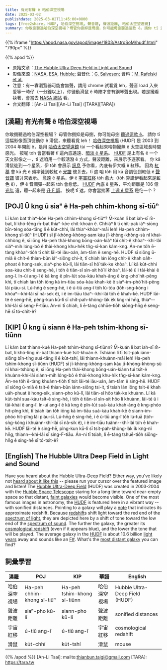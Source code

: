 ```yaml
---
title: 有光有聲 ê 哈伯深空視場
date: 2025-03-02
publishdate: 2025-03-02T11:45:00+0800
tags: [free2share, HUDF, 哈伯深空視場, 聲音譜, 聲波距離, 哈伯太空望遠鏡]
summary: 你敢捌聽過哈伯深空視場？毋管你捌抑是毋捌，你可能毋捌聽過這款 ê。請你 tī 這幅影像面頂徙動你 ê 滑鼠，來聽看覓 leh！
---
```

{{% iframe "https://apod.nasa.gov/apod/image/1803/AstroSoM/hudf.html" "790px" %}}

{{% apod %}}

- 原始文章：[The Hubble Ultra Deep Field in Light and Sound](https://apod.nasa.gov/apod/ap250302.html)
- 影像來源：[NASA](https://www.nasa.gov/), [ESA](https://www.esa.int/), [Hubble](https://science.nasa.gov/mission/hubble/); 聲音化：[G. Salvesen](https://www.colorado.edu/aps/greg-salvesen); 資料：[M. Rafelski et al.](https://ui.adsabs.harvard.edu/abs/2015AJ....150...31R/abstract)
- 注意：有一寡瀏覽器可能會無聲，請用 chrome 試看覓 leh，聲音 load 入來愛等一時仔（一分鐘以上），你徙動滑鼠 ê 時陣才會有鋼琴聲出現。若是攏看袂著，會當去 [NASA 網站](https://apod.nasa.gov/apod/ap250302.html) 看。
- 台文翻譯：[An-Li Tsai][An-Li Tsai] ([TARA][TARA])

## [漢羅] 有光有聲 ê 哈伯深空視場
你敢捌聽過哈伯深空視場？
毋管你捌抑是毋捌，你可能毋捌 [聽過這款 ê][heard about it like this]。
請你 tī 這幅影像面頂徙動你 ê 滑鼠，來聽看覓 leh！
[哈伯深空視場][Hubble Ultra-Deep Field] (HUDF) 是 2003 到 2004 年開創 ê，是用 [哈伯太空望遠鏡][Hubble Space Telescope] tùi 一个看起來啥物攏無 ê 太空區域長時間感光。
按呢 to̍h 會當看著 tī 這內底遙遠、[暗淡 ê 星系][faint galaxies]。
[HUDF][HUDF 1] 是上有名 ê 一个天文影像之一，tī 遮咱用一个較活潑 ê 方式，聲波距離，來展示予逐家看。
你 kā 滑鼠徙到一个星系，伊 to̍h 會展示 [訊息][note] 予你看，內底有伊大概 ê 紅移。
因為 [紅移][redshift] 會 kā 光 ê 頻率徙到較紅 ê [光譜][spectrum of light] 彼爿去，tī 遮 咱 to̍h 用 kā 音調徙到較低 ê [聲音譜][spectrum of sound] 彼爿來表示。
愈遠 ê 星系，伊 ê [宇宙紅移][cosmological redshift] to̍h 愈大（to̍h 算講伊看起來是藍色 ê），伊 ê 音調彈--起來 to̍h 會愈低。
[HUDF][HUDF 2] 內底 ê 星系，平均距離是 106 億 [光年][light years] 遠，聽--起來是 [升 F 調][F#]。
按呢 tī 遮，你會當揣著 [上遠 ê 星系][most distant galaxy] 是佗一个？


## [POJ] Ū kng ū siaⁿ ê Ha-peh chhim-khong sī-tiûⁿ
Lí kám bat thiaⁿ-kòe Ha-peh chhim-khong sī-tiûⁿ?
M̄-koán lí bat iah-sī m̄-bat, lí khó-lêng m̄-bat thiaⁿ-kòe chit-khoán ê.
Chhiáⁿ lí tī chit-pak iáⁿ-siōng bīn-téng sóa-tāng lí ê ku̍t-chhí, lâi thiaⁿ-khòaⁿ-māi leh!
Ha-peh chhim-khong sī-tiûⁿ (HUDF) sī jī-khòng-khòng-sam kàu jī-khòng-khòng-sù nî khai-chhòng ê, sī iōng Ha-peh thài-khong bōng-oán-kiàⁿ tùi chi̍t-ê khòaⁿ--khí-lâi siáⁿ-mih lóng-bô ê thài-khong khu-he̍k tn̂g-sî-kan kám-kng.
Án-ne to̍h ē-tàng khòaⁿ-tio̍h tī chit lāi-té iâu-oán, àm-tām ê seng-hē.
HUDF sī siōng ū-miâ ê chi̍t-ê thian-bûn iáⁿ-siōng chi-it, tī chiah lán iōng chi̍t-ê khah oa̍h-phoat ê hong-sek, siaⁿ-pho kū-lî, lâi tiān-sī hō͘ ta̍k-ke khòaⁿ.
Lí kā ku̍t-chhí soa-kàu chi̍t-ê seng-hē, i to̍h ē tiān-sī sìn-sit hō͘ lí khòaⁿ, lāi-té ū i tāi-khài ê ang-î.
In-ūi ang-î ē kā kng ê pîn-lu̍t sóa-kàu khah-âng ê kng-phó͘ hit-pêng khì, tī chiah lán to̍h iōng kā im-tiāu sóa-kàu khah-kē ê siaⁿ-im-phó͘ hit-pêng lâi piáu-sī.
Lú-hn̄g ê seng-hē, i ê ú-tiū ang-î to̍h lú-tōa (to̍h-sǹg-kóng i khòaⁿ--khí-lâi sī nâ-sek ê), i ê im-tiāu tôaⁿ--khí-lâi to̍h ē khah-kē.
HUDF lāi-té ê seng-hē, pêng-kun kū-lî sī chi̍t-pah-khòng-la̍k e̍k kng-nî hn̄g, thiaⁿ--khí-lâi sī seng-F-tiāu.
Án-ni tī chiah, lí ē-tàng chhōe-tio̍h siōng-hn̄g ê seng-hē sī tó-chi̍t-ê?

## [KIP] Ū kng ū siann ê Ha-peh tshim-khong sī-tiûnn
Lí kám bat thiann-kuè Ha-peh tshim-khong sī-tiûnn?
M̄-kuán lí bat iah-sī m̄-bat, lí khó-lîng m̄-bat thiann-kuè tsit-khuán ê.
Tshiánn lí tī tsit-pak iánn-siōng bīn-tíng suá-tāng lí ê ku̍t-tshí, lâi thiann-khuànn-māi leh!
Ha-peh tshim-khong sī-tiûnn (HUDF) sī jī-khòng-khòng-sam kàu jī-khòng-khòng-sù nî khai-tshòng ê, sī iōng Ha-peh thài-khong bōng-uán-kiànn tuì tsi̍t-ê khuànn-khí-lâi siánn-mih lóng-bô ê thài-khong khu-hi̍k tn̂g-sî-kan kám-kng.
Án-ne to̍h ē-tàng khuànn-tio̍h tī tsit lāi-té iâu-uán, àm-tām ê sing-hē.
HUDF sī siōng ū-miâ ê tsi̍t-ê thian-bûn iánn-siōng tsi-it, tī tsiah lán iōng tsi̍t-ê khah ua̍h-phuat ê hong-sik, siann-pho kū-lî, lâi tiān-sī hōo ta̍k-ke khuànn.
Lí kā ku̍t-tshí sua-kàu tsi̍t-ê sing-hē, i to̍h ē tiān-sī sìn-sit hōo lí khuànn, lāi-té ū i tāi-khài ê ang-î.
In-uī ang-î ē kā kng ê pîn-lu̍t suá-kàu khah-âng ê kng-phóo hit-pîng khì, tī tsiah lán to̍h iōng kā im-tiāu suá-kàu khah-kē ê siann-im-phóo hit-pîng lâi piáu-sī.
Lú-hn̄g ê sing-hē, i ê ú-tiū ang-î to̍h lú-tuā (to̍h-sǹg-kóng i khuànn-khí-lâi sī nâ-sik ê), i ê im-tiāu tuânn--khí-lâi to̍h ē khah-kē.
HUDF lāi-té ê sing-hē, pîng-kun kū-lî sī tsi̍t-pah-khòng-la̍k i̍k kng-nî hn̄g, thiann--khí-lâi sī sing-F-tiāu.
Án-ni tī tsiah, lí ē-tàng tshuē-tio̍h siōng-hn̄g ê sing-hē sī tó-tsi̍t-ê?

## [English] The Hubble Ultra Deep Field in Light and Sound
Have you heard about the Hubble Ultra-Deep Field?
Either way, you've likely not [heard about it like this][heard about it like this] -- please run your cursor over the featured image and listen!
The [Hubble Ultra-Deep Field][Hubble Ultra-Deep Field] (HUDF) was created in 2003-2004 with the [Hubble Space Telescope][Hubble Space Telescope] staring for a long time toward near-empty space so that distant, [faint galaxies][faint galaxies] would become visible.
One of the most famous images in astronomy, the [HUDF][HUDF 1] is featured here in a vibrant way -- with sonified distances.
Pointing to a galaxy will play a [note][note] that indicates its approximate redshift.
Because [redshift][redshift]s shift light toward the red end of the [spectrum of light][spectrum of light], they are depicted here by a shift of tone toward the low end of the [spectrum of sound][spectrum of sound].
The further the galaxy, the greater its [cosmological redshift][cosmological redshift] (even if it appears blue), and the lower the tone that will be played.
The average galaxy in the [HUDF][HUDF 2] is about 10.6 billion [light years][light years] away and sounds like an [F#][F#].
What's the [most distant galaxy][most distant galaxy] you can find?



## 詞彙學習
|漢羅|POJ|KIP|華語|English|
|-|-|-|-|-|
| 哈伯深空視場 | Ha-peh chhim-khong sī-tiûⁿ | Ha-peh tshim-khong sī-tiûnn | 哈伯深空視場 | Hubble Ultra-Deep Field (HUDF) |
| 聲波距離 | siaⁿ-pho kū-lî | siann-pho kū-lî | 聲波距離 | sonified distances |
| 宇宙紅移 | ú-tiū ang-î | ú-tiū ang-î | 宇宙紅移 | cosmological redshift |
| 滑鼠 | ku̍t-chhí | ku̍t-tshí | 滑鼠 | mouse |

{{% /apod %}}
[An-Li Tsai]: mailto:thianbun.taigi@gmail.com
[TARA]: https://tara.tw

[copyright]: https://apod.nasa.gov/apod/fap/lib/about_apod.html#srapply
[License3]: https://creativecommons.org/licenses/by-nc-nd/3.0/
[License2]:https://creativecommons.org/licenses/by-nc-nd/2.0/

[heard about it like this]:https://i.pinimg.com/564x/33/63/f6/3363f6be8a0b534cd852395723dd6700.jpg
[Hubble Ultra-Deep Field]:https://en.wikipedia.org/wiki/Hubble_Ultra-Deep_Field
[Hubble Space Telescope]:https://www.nasa.gov/mission_pages/hubble/story/index.html
[faint galaxies]:https://esahubble.org/science/deep_fields/
[HUDF 1]:https://apod.nasa.gov/apod/ap040309.html
[note]:https://en.wikipedia.org/wiki/Musical_note
[redshift]:https://www.youtube.com/watch?v=8U4O8XB14tg
[spectrum of light]:https://science.nasa.gov/ems/01_intro
[spectrum of sound]:http://newt.phys.unsw.edu.au/jw/sound.spectrum.html
[cosmological redshift]:https://apod.nasa.gov/apod/ap130408.html
[HUDF 2]:https://apod.nasa.gov/apod/ap200726.html
[light years]:https://chandra.harvard.edu/photo/cosmic_distance.html
[F#]:https://en.wikipedia.org/wiki/Piano_key_frequencies
[most distant galaxy]:http://asterisk.apod.com/discuss_apod.php?date=210802
